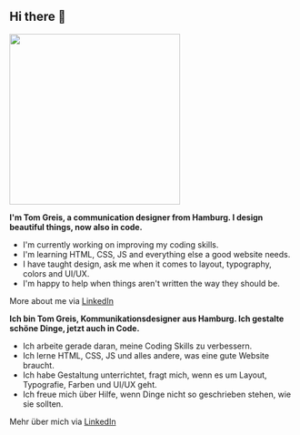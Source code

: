 ## Hi there 👋

<img src="https://pbs.twimg.com/profile_images/1306281224017764352/86GzTTZM_400x400.jpg" width="300px" height="300px">

**I'm Tom Greis, a communication designer from Hamburg. I design beautiful things, now also in code.**

- I'm currently working on improving my coding skills.
- I'm learning HTML, CSS, JS and everything else a good website needs.
- I have taught design, ask me when it comes to layout, typography, colors and UI/UX.
- I'm happy to help when things aren't written the way they should be.

More about me via [LinkedIn](https://www.linkedin.com/in/tomgreis/)

**Ich bin Tom Greis, Kommunikationsdesigner aus Hamburg. Ich gestalte schöne Dinge, jetzt auch in Code.**

- Ich arbeite gerade daran, meine Coding Skills zu verbessern.
- Ich lerne HTML, CSS, JS und alles andere, was eine gute Website braucht.
- Ich habe Gestaltung unterrichtet, fragt mich, wenn es um Layout, Typografie, Farben und UI/UX geht.
- Ich freue mich über Hilfe, wenn Dinge nicht so geschrieben stehen, wie sie sollten.

Mehr über mich via [LinkedIn](https://www.linkedin.com/in/tomgreis/)

<!--
**tomgreis/tomgreis** is a ✨ _special_ ✨ repository because its `README.md` (this file) appears on your GitHub profile.

Here are some ideas to get you started:

- 🔭 I’m currently working on ...
- 🌱 I’m currently learning ...
- 👯 I’m looking to collaborate on ...
- 🤔 I’m looking for help with ...
- 💬 Ask me about ...
- 📫 How to reach me: ...
- 😄 Pronouns: ...
- ⚡ Fun fact: ...
-->
